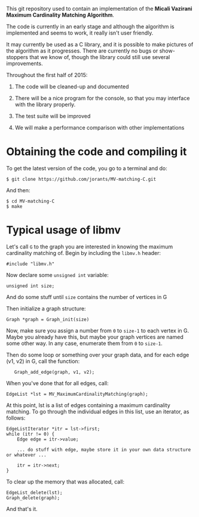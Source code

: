 This git repository used to contain an implementation of the **Micali Vazirani Maximum Cardinality Matching Algorithm**.

The code is currently in an early stage and although the algorithm is implemented and seems to work, it really isn't user friendly.

It may currently be used as a C library, and it is possible to make pictures of the algorithm as it progresses. There are currently no bugs or show-stoppers that we know of, though the library could still use several improvements.

Throughout the first half of 2015:

1. The code will be cleaned-up and documented

2. There will be a nice program for the console, so that you may interface with the library properly.

3. The test suite will be improved

4. We will make a performance comparison with other implementations


# Obtaining the code and compiling it

To get the latest version of the code, you go to a terminal and do:

```
$ git clone https://github.com/jorants/MV-matching-C.git
```

And then:

```
$ cd MV-matching-C
$ make
```

# Typical usage of libmv

Let's call `G` to the graph you are interested in knowing the maximum cardinality matching of.
Begin by including the `libmv.h` header:

```
#include "libmv.h"
```

Now declare some `unsigned int` variable:

```
unsigned int size;
```

And do some stuff until `size` contains the number of vertices in G

Then initialize a graph structure:

```
Graph *graph = Graph_init(size)
```

Now, make sure you assign a number from `0` to `size-1` to each vertex in G. Maybe you already have this, but maybe 
your graph vertices are named some other way. In any case, enumerate them from `0` to `size-1`.

Then do some loop or something over your graph data, and for each edge (v1, v2) in G, call the function:

```
   Graph_add_edge(graph, v1, v2);
```

When you've done that for all edges, call:

```
EdgeList *lst = MV_MaximumCardinalityMatching(graph);
```

At this point, lst is a list of edges containing a maximum cardinality matching.
To go through the individual edges in this list, use an iterator, as follows:

```
EdgeListIterator *itr = lst->first;
while (itr != 0) {
	Edge edge = itr->value;
	
	... do stuff with edge, maybe store it in your own data structure or whatever ...
	
	itr = itr->next;
}
```
To clear up the memory that was allocated, call:

```
EdgeList_delete(lst);
Graph_delete(graph);
```

And that's it.